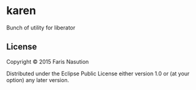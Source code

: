# karen

Bunch of utility for liberator

## License

Copyright © 2015 Faris Nasution

Distributed under the Eclipse Public License either version 1.0 or (at
your option) any later version.
